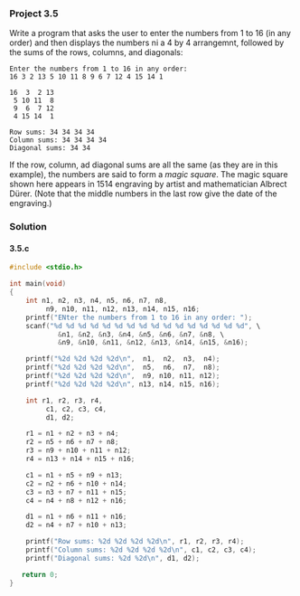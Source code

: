 ### Project 3.5
Write a program that asks the user to enter the numbers from 1 to 16 (in any order) and then displays the numbers ni a 4 by 4 arrangemnt, followed by the sums of the rows, columns, and diagonals:
```
Enter the numbers from 1 to 16 in any order:
16 3 2 13 5 10 11 8 9 6 7 12 4 15 14 1

16  3  2 13
 5 10 11  8
 9  6  7 12
 4 15 14  1

Row sums: 34 34 34 34
Column sums: 34 34 34 34
Diagonal sums: 34 34
```
If the row, column, ad diagonal sums are all the same (as they are in this example), the numbers are said to form a *magic square*. The magic square shown here appears in 1514 engraving by artist and mathematician Albrect Dürer. (Note that the middle numbers in the last row give the date of the engraving.)
### Solution
#### 3.5.c
```c
#include <stdio.h>

int main(void)
{
	int n1, n2, n3, n4, n5, n6, n7, n8,
		 n9, n10, n11, n12, n13, n14, n15, n16;	
	printf("ENter the numbers from 1 to 16 in any order: ");
	scanf("%d %d %d %d %d %d %d %d %d %d %d %d %d %d %d %d", \
			&n1, &n2, &n3, &n4, &n5, &n6, &n7, &n8, \
			&n9, &n10, &n11, &n12, &n13, &n14, &n15, &n16);

	printf("%2d %2d %2d %2d\n",  n1,  n2,  n3,  n4);
	printf("%2d %2d %2d %2d\n",  n5,  n6,  n7,  n8);
	printf("%2d %2d %2d %2d\n",  n9, n10, n11, n12);
	printf("%2d %2d %2d %2d\n", n13, n14, n15, n16);

	int r1, r2, r3, r4,
		 c1, c2, c3, c4,
		 d1, d2;

	r1 = n1 + n2 + n3 + n4;
	r2 = n5 + n6 + n7 + n8;
	r3 = n9 + n10 + n11 + n12;
	r4 = n13 + n14 + n15 + n16;

	c1 = n1 + n5 + n9 + n13;
	c2 = n2 + n6 + n10 + n14;
	c3 = n3 + n7 + n11 + n15;
	c4 = n4 + n8 + n12 + n16;

	d1 = n1 + n6 + n11 + n16;
	d2 = n4 + n7 + n10 + n13;

	printf("Row sums: %2d %2d %2d %2d\n", r1, r2, r3, r4);
	printf("Column sums: %2d %2d %2d %2d\n", c1, c2, c3, c4);
	printf("Diagonal sums: %2d %2d\n", d1, d2);

   return 0;
}
```
